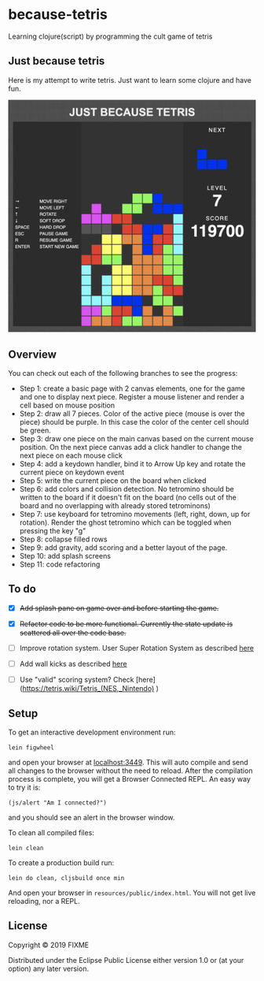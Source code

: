 # because-tetris

Learning clojure(script) by programming the cult game of tetris

## Just because tetris

Here is my attempt to write tetris. Just want to learn some clojure and have fun.

![](screenshot.png)


## Overview

You can check out each of the following branches to see the progress:


- Step 1: create a basic page with 2 canvas elements, one for the game and one to display next piece. Register a mouse listener and render a cell based on mouse position
- Step 2: draw all 7 pieces. Color of the active piece (mouse is over the piece) should be purple. In this case the color of the center cell should be green.
- Step 3: draw one piece on the main canvas based on the current mouse position. On the next piece canvas add a click handler to change the next piece on each mouse click
- Step 4: add a keydown handler, bind it to Arrow Up key and rotate the current piece on keydown event
- Step 5: write the current piece on the board when clicked
- Step 6: add colors and collision detection. No tetromino should be written to the board if it doesn't fit on the board (no cells out of the board and no overlapping with already stored tetrominons)
- Step 7: use keyboard for tetromino movements (left, right, down, up for rotation). Render the ghost tetromino which can be toggled when pressing the key "g"
- Step 8: collapse filled rows
- Step 9: add gravity, add scoring and a better layout of the page.
- Step 10: add splash screens
- Step 11: code refactoring

## To do

- [x] ~~Add splash pane on game over and before starting the game.~~
- [x] ~~Refactor code to be more functional. Currently the state update is scattered all over the code base.~~ 
- [ ] Improve rotation system. User Super Rotation System as described [here](https://strategywiki.org/wiki/Tetris/Rotation_systems)
- [ ] Add wall kicks as described [here](https://strategywiki.org/wiki/Tetris/Rotation_systems)
- [ ] Use "valid" scoring system? Check [here] (https://tetris.wiki/Tetris_(NES,_Nintendo) )


## Setup

To get an interactive development environment run:

    lein figwheel

and open your browser at [localhost:3449](http://localhost:3449/).
This will auto compile and send all changes to the browser without the
need to reload. After the compilation process is complete, you will
get a Browser Connected REPL. An easy way to try it is:

    (js/alert "Am I connected?")

and you should see an alert in the browser window.

To clean all compiled files:

    lein clean

To create a production build run:

    lein do clean, cljsbuild once min

And open your browser in `resources/public/index.html`. You will not
get live reloading, nor a REPL. 

## License

Copyright © 2019 FIXME

Distributed under the Eclipse Public License either version 1.0 or (at your option) any later version.
